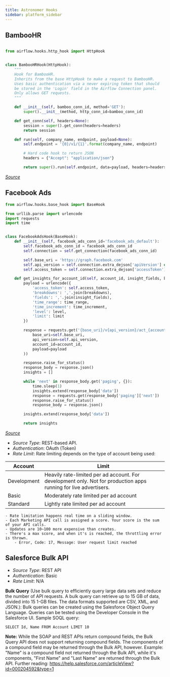 ```yaml
---
title: Astronomer Hooks
sidebar: platform_sidebar
---
```


## BambooHR

```python

from airflow.hooks.http_hook import HttpHook


class BambooHRHook(HttpHook):
    """
    Hook for BambooHR.
    Inherits from the base HttpHook to make a request to BambooHR.
    Uses basic authentication via a never expiring token that should
    be stored in the 'Login' field in the Airflow Connection panel.
    Only allows GET requests.
    """

    def __init__(self, bamboo_conn_id, method='GET'):
        super().__init__(method, http_conn_id=bamboo_conn_id)

    def get_conn(self, headers=None):
        session = super().get_conn(headers=headers)
        return session

    def run(self, company_name, endpoint, payload=None):
        self.endpoint = '{0}/v1/{1}'.format(company_name, endpoint)

        # Hard code hook to return JSON
        headers = {"Accept": "application/json"}

        return super().run(self.endpoint, data=payload, headers=headers)
```
_[Source](https://github.com/airflow-plugins/bamboo_hr_plugin/blob/master/hooks/bamboo_hr_hook.py)_

## Facebook Ads

```python
from airflow.hooks.base_hook import BaseHook

from urllib.parse import urlencode
import requests
import time


class FacebookAdsHook(BaseHook):
    def __init__(self, facebook_ads_conn_id='facebook_ads_default'):
        self.facebook_ads_conn_id = facebook_ads_conn_id
        self.connection = self.get_connection(facebook_ads_conn_id)

        self.base_uri = 'https://graph.facebook.com'
        self.api_version = self.connection.extra_dejson['apiVersion'] or '2.10'
        self.access_token = self.connection.extra_dejson['accessToken'] or self.connection.password

    def get_insights_for_account_id(self, account_id, insight_fields, breakdowns, time_range, time_increment='all_days', level='ad', limit=100):
        payload = urlencode({
            'access_token': self.access_token,
            'breakdowns': ','.join(breakdowns),
            'fields': ','.join(insight_fields),
            'time_range': time_range,
            'time_increment': time_increment,
            'level': level,
            'limit': limit
        })

        response = requests.get('{base_uri}/v{api_version}/act_{account_id}/insights?{payload}'.format(
            base_uri=self.base_uri,
            api_version=self.api_version,
            account_id=account_id,
            payload=payload
        ))

        response.raise_for_status()
        response_body = response.json()
        insights = []

        while 'next' in response_body.get('paging', {}):
            time.sleep(1)
            insights.extend(response_body['data'])
            response = requests.get(response_body['paging']['next'])
            response.raise_for_status()
            response_body = response.json()

        insights.extend(response_body['data'])

        return insights
```
_[Source](https://github.com/airflow-plugins/facebook_ads_plugin/blob/master/hooks/facebook_ads_hook.py)_

- _Source Type_: REST-based API.
- _Authentication_: OAuth (Token)
- _Rate Limit_: Rate limiting depends on the type of account being used:

|Account     |Limit   |
|---------|------------------|
|Development   |Heavily rate-limited per ad account. For development only. Not for production apps running for live advertisers.             |
|Basic  |Moderately rate limited per ad account             |
|Standard   |Lightly rate limited per ad account             |

```
- Rate limitation happens real time on a sliding window.
- Each Marketing API call is assigned a score. Your score is the sum of your API calls.
- Updates are 10~100 more expensive than creates.
- There's a max score, and when it's is reached, the throttling error is thrown.
	- Error, Code: 17, Message: User request limit reached
```

## Salesforce Bulk API

- _Source Type_: REST API
- _Authentication_: Basic
- _Rate Limit_: N/A

**Bulk Query** (Use bulk query to efficiently query large data sets and reduce the number of API requests. A bulk query can retrieve up to 15 GB of data, divided into 15 1-GB files. The data formats supported are CSV, XML, and JSON.):
Bulk queries can be created using the Salesforce Object Query Language. Queries can be tested using the Developer Console in the Salesforce UI.
Sample SOQL query:
```
SELECT Id, Name FROM Account LIMIT 10
```
**Note:** While the SOAP and REST APIs return compound fields, the Bulk Query API does not support returning compound fields. The components of a compound field may be returned through the Bulk API, however. Example: "Name" is a compound field not returned through the Bulk API, while it's components, "First Name" and "Last Name" are returned through the Bulk API. Further reading: https://help.salesforce.com/articleView?id=000204592&type=1
